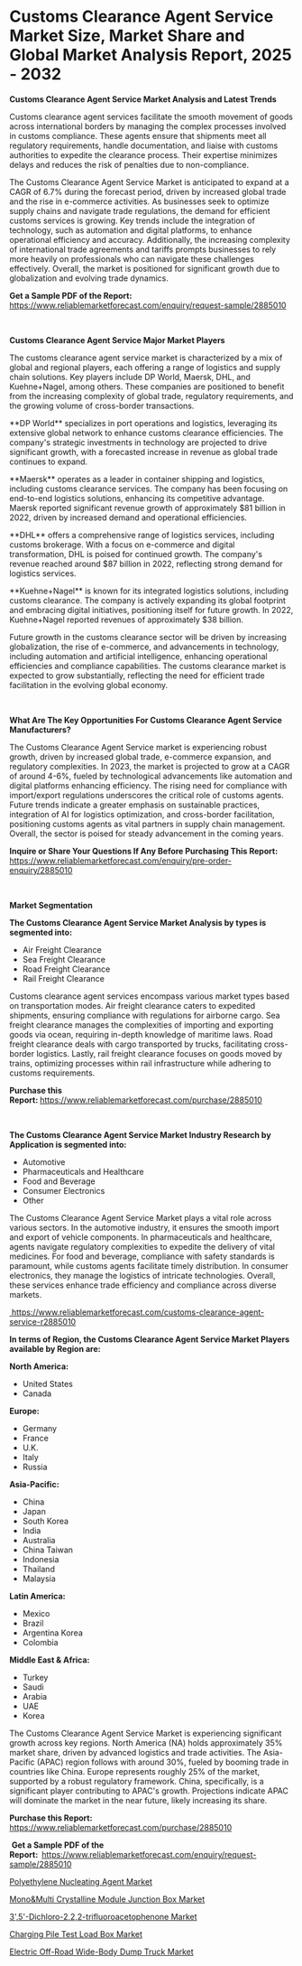 <p><h1>Customs Clearance Agent Service Market Size, Market Share and Global Market Analysis Report, 2025 - 2032</h1></p><p><strong>Customs Clearance Agent Service Market Analysis and Latest Trends</strong></p>
<p><p>Customs clearance agent services facilitate the smooth movement of goods across international borders by managing the complex processes involved in customs compliance. These agents ensure that shipments meet all regulatory requirements, handle documentation, and liaise with customs authorities to expedite the clearance process. Their expertise minimizes delays and reduces the risk of penalties due to non-compliance.</p><p>The Customs Clearance Agent Service Market is anticipated to expand at a CAGR of 6.7% during the forecast period, driven by increased global trade and the rise in e-commerce activities. As businesses seek to optimize supply chains and navigate trade regulations, the demand for efficient customs services is growing. Key trends include the integration of technology, such as automation and digital platforms, to enhance operational efficiency and accuracy. Additionally, the increasing complexity of international trade agreements and tariffs prompts businesses to rely more heavily on professionals who can navigate these challenges effectively. Overall, the market is positioned for significant growth due to globalization and evolving trade dynamics.</p></p>
<p><strong>Get a Sample PDF of the Report:&nbsp;</strong> <a href="https://www.reliablemarketforecast.com/enquiry/request-sample/2885010?utm_campaign=1897&utm_medium=2&utm_source=Github&utm_content=ia&utm_term=13032025&utm_id=customs-clearance-agent-service">https://www.reliablemarketforecast.com/enquiry/request-sample/2885010</a></p>
<p>&nbsp;</p>
<p><strong>Customs Clearance Agent Service Major Market Players</strong></p>
<p><p>The customs clearance agent service market is characterized by a mix of global and regional players, each offering a range of logistics and supply chain solutions. Key players include DP World, Maersk, DHL, and Kuehne+Nagel, among others. These companies are positioned to benefit from the increasing complexity of global trade, regulatory requirements, and the growing volume of cross-border transactions.</p><p>**DP World** specializes in port operations and logistics, leveraging its extensive global network to enhance customs clearance efficiencies. The company's strategic investments in technology are projected to drive significant growth, with a forecasted increase in revenue as global trade continues to expand.</p><p>**Maersk** operates as a leader in container shipping and logistics, including customs clearance services. The company has been focusing on end-to-end logistics solutions, enhancing its competitive advantage. Maersk reported significant revenue growth of approximately $81 billion in 2022, driven by increased demand and operational efficiencies.</p><p>**DHL** offers a comprehensive range of logistics services, including customs brokerage. With a focus on e-commerce and digital transformation, DHL is poised for continued growth. The company's revenue reached around $87 billion in 2022, reflecting strong demand for logistics services.</p><p>**Kuehne+Nagel** is known for its integrated logistics solutions, including customs clearance. The company is actively expanding its global footprint and embracing digital initiatives, positioning itself for future growth. In 2022, Kuehne+Nagel reported revenues of approximately $38 billion.</p><p>Future growth in the customs clearance sector will be driven by increasing globalization, the rise of e-commerce, and advancements in technology, including automation and artificial intelligence, enhancing operational efficiencies and compliance capabilities. The customs clearance market is expected to grow substantially, reflecting the need for efficient trade facilitation in the evolving global economy.</p></p>
<p>&nbsp;</p>
<p><strong>What Are The Key Opportunities For Customs Clearance Agent Service Manufacturers?</strong></p>
<p><p>The Customs Clearance Agent Service market is experiencing robust growth, driven by increased global trade, e-commerce expansion, and regulatory complexities. In 2023, the market is projected to grow at a CAGR of around 4-6%, fueled by technological advancements like automation and digital platforms enhancing efficiency. The rising need for compliance with import/export regulations underscores the critical role of customs agents. Future trends indicate a greater emphasis on sustainable practices, integration of AI for logistics optimization, and cross-border facilitation, positioning customs agents as vital partners in supply chain management. Overall, the sector is poised for steady advancement in the coming years.</p></p>
<p><strong>Inquire or Share Your Questions If Any Before Purchasing This Report:</strong> <a href="https://www.reliablemarketforecast.com/enquiry/pre-order-enquiry/2885010?utm_campaign=1897&utm_medium=2&utm_source=Github&utm_content=ia&utm_term=13032025&utm_id=customs-clearance-agent-service">https://www.reliablemarketforecast.com/enquiry/pre-order-enquiry/2885010</a></p>
<p>&nbsp;</p>
<p><strong>Market Segmentation</strong></p>
<p><strong>The Customs Clearance Agent Service Market Analysis by types is segmented into:</strong></p>
<p><ul><li>Air Freight Clearance</li><li>Sea Freight Clearance</li><li>Road Freight Clearance</li><li>Rail Freight Clearance</li></ul></p>
<p><p>Customs clearance agent services encompass various market types based on transportation modes. Air freight clearance caters to expedited shipments, ensuring compliance with regulations for airborne cargo. Sea freight clearance manages the complexities of importing and exporting goods via ocean, requiring in-depth knowledge of maritime laws. Road freight clearance deals with cargo transported by trucks, facilitating cross-border logistics. Lastly, rail freight clearance focuses on goods moved by trains, optimizing processes within rail infrastructure while adhering to customs requirements.</p></p>
<p><strong>Purchase this Report:&nbsp;</strong><a href="https://www.reliablemarketforecast.com/purchase/2885010?utm_campaign=1897&utm_medium=2&utm_source=Github&utm_content=ia&utm_term=13032025&utm_id=customs-clearance-agent-service">https://www.reliablemarketforecast.com/purchase/2885010</a></p>
<p>&nbsp;</p>
<p><strong>The Customs Clearance Agent Service Market Industry Research by Application is segmented into:</strong></p>
<p><ul><li>Automotive</li><li>Pharmaceuticals and Healthcare</li><li>Food and Beverage</li><li>Consumer Electronics</li><li>Other</li></ul></p>
<p><p>The Customs Clearance Agent Service Market plays a vital role across various sectors. In the automotive industry, it ensures the smooth import and export of vehicle components. In pharmaceuticals and healthcare, agents navigate regulatory complexities to expedite the delivery of vital medicines. For food and beverage, compliance with safety standards is paramount, while customs agents facilitate timely distribution. In consumer electronics, they manage the logistics of intricate technologies. Overall, these services enhance trade efficiency and compliance across diverse markets.</p></p>
<p><a href="https://www.reliablemarketforecast.com/customs-clearance-agent-service-r2885010?utm_campaign=1897&utm_medium=2&utm_source=Github&utm_content=ia&utm_term=13032025&utm_id=customs-clearance-agent-service">&nbsp;https://www.reliablemarketforecast.com/customs-clearance-agent-service-r2885010</a></p>
<p><strong>In terms of Region, the Customs Clearance Agent Service Market Players available by Region are:</strong></p>
<p>
    <p> <strong> North America: </strong>
        <ul>
            <li>United States</li>
            <li>Canada</li>
        </ul>
        </p> 
    <p> <strong> Europe: </strong>
        <ul>
            <li>Germany</li>
            <li>France</li>
            <li>U.K.</li>
            <li>Italy</li>
            <li>Russia</li>
        </ul>
        </p> 
    <p> <strong> Asia-Pacific: </strong>
        <ul>
            <li>China</li>
            <li>Japan</li>
            <li>South Korea</li>
            <li>India</li>
            <li>Australia</li>
            <li>China Taiwan</li>
            <li>Indonesia</li>
            <li>Thailand</li>
            <li>Malaysia</li>
        </ul>
        </p> 
    <p> <strong> Latin America: </strong>
        <ul>
            <li>Mexico</li>
            <li>Brazil</li>
            <li>Argentina Korea</li>
            <li>Colombia</li>
        </ul>
        </p> 
    <p> <strong> Middle East & Africa: </strong>
        <ul>
            <li>Turkey</li>
            <li>Saudi</li>
            <li>Arabia</li>
            <li>UAE</li>
            <li>Korea</li>
        </ul>
    </p>
    </p>
<p><p>The Customs Clearance Agent Service Market is experiencing significant growth across key regions. North America (NA) holds approximately 35% market share, driven by advanced logistics and trade activities. The Asia-Pacific (APAC) region follows with around 30%, fueled by booming trade in countries like China. Europe represents roughly 25% of the market, supported by a robust regulatory framework. China, specifically, is a significant player contributing to APAC's growth. Projections indicate APAC will dominate the market in the near future, likely increasing its share.</p></p>
<p><strong>Purchase this Report: </strong><a href="https://www.reliablemarketforecast.com/purchase/2885010?utm_campaign=1897&utm_medium=2&utm_source=Github&utm_content=ia&utm_term=13032025&utm_id=customs-clearance-agent-service">https://www.reliablemarketforecast.com/purchase/2885010</a></p>
<p>&nbsp;<strong>Get a Sample PDF of the Report:&nbsp;&nbsp;</strong><a href="https://www.reliablemarketforecast.com/enquiry/request-sample/2885010?utm_campaign=1897&utm_medium=2&utm_source=Github&utm_content=ia&utm_term=13032025&utm_id=customs-clearance-agent-service">https://www.reliablemarketforecast.com/enquiry/request-sample/2885010</a></p>
<p><strong></strong></p>
<p><p><a href="https://github.com/rndwazeri/Market-Research-Report-List-1/blob/main/polyethylene-nucleating-agent-market.md?utm_campaign=1897&utm_medium=2&utm_source=Github&utm_content=ia&utm_term=13032025&utm_id=customs-clearance-agent-service">Polyethylene Nucleating Agent Market</a></p><p><a href="https://github.com/dubelsuehsik/Market-Research-Report-List-1/blob/main/monomulti-crystalline-module-junction-box-market.md?utm_campaign=1897&utm_medium=2&utm_source=Github&utm_content=ia&utm_term=13032025&utm_id=customs-clearance-agent-service">Mono&Multi Crystalline Module Junction Box Market</a></p><p><a href="https://github.com/bloggglazaie/Market-Research-Report-List-1/blob/main/35-dichloro-222-trifluoroacetophenone-market.md?utm_campaign=1897&utm_medium=2&utm_source=Github&utm_content=ia&utm_term=13032025&utm_id=customs-clearance-agent-service">3',5'-Dichloro-2,2,2-trifluoroacetophenone Market</a></p><p><a href="https://github.com/lolahberkik5/Market-Research-Report-List-1/blob/main/charging-pile-test-load-box-market.md?utm_campaign=1897&utm_medium=2&utm_source=Github&utm_content=ia&utm_term=13032025&utm_id=customs-clearance-agent-service">Charging Pile Test Load Box Market</a></p><p><a href="https://github.com/resiebustin/Market-Research-Report-List-1/blob/main/electric-off-road-wide-body-dump-truck-market.md?utm_campaign=1897&utm_medium=2&utm_source=Github&utm_content=ia&utm_term=13032025&utm_id=customs-clearance-agent-service">Electric Off-Road Wide-Body Dump Truck Market</a></p></p>